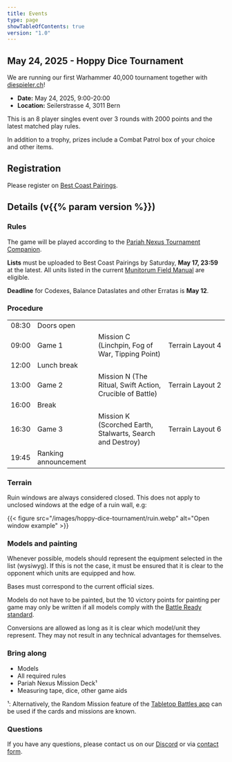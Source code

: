 ```yaml
---
title: Events
type: page
showTableOfContents: true
version: "1.0"
---
```

## May 24, 2025 - Hoppy Dice Tournament

We are running our first Warhammer 40,000 tournament together with [diespieler.ch](https://diespieler.ch)!

- **Date:** May 24, 2025, 9:00-20:00
- **Location:** Seilerstrasse 4, 3011 Bern

This is an 8 player singles event over 3 rounds with 2000 points and the latest matched play rules.

In addition to a trophy, prizes include a Combat Patrol box of your choice and other items.


## Registration


Please register on [Best Coast Pairings](https://www.bestcoastpairings.com/event/4J87vPgoZIMJ).


## Details (v{{% param version %}})
### Rules

The game will be played according to the [Pariah Nexus Tournament Companion](https://www.warhammer-community.com/en-gb/downloads/warhammer-40000/).

**Lists** must be uploaded to Best Coast Pairings by Saturday, **May 17, 23:59** at the latest.
All units listed in the current [Munitorum Field Manual](https://www.warhammer-community.com/en-gb/downloads/warhammer-40000/) are eligible.

**Deadline** for Codexes, Balance Dataslates and other Erratas is **May 12**.


### Procedure

|       |                      |                                                            |                            |
| ----- | -------------------- |------------------------------------------------------------|----------------------------|
| 08:30 | Doors open           |                                                            |                            |
| 09:00 | Game 1               | Mission C (Linchpin, Fog of War, Tipping Point)            | Terrain&#160;Layout&#160;4 |
| 12:00 | Lunch break          |                                                            |                            |
| 13:00 | Game 2               | Mission N (The Ritual, Swift Action, Crucible of Battle)   | Terrain&#160;Layout&#160;2 |
| 16:00 | Break                |                                                            |                            |
| 16:30 | Game 3               | Mission K (Scorched Earth, Stalwarts, Search and Destroy)  | Terrain&#160;Layout&#160;6 |
| 19:45 | Ranking announcement |                                                            |                            |


### Terrain

Ruin windows are always considered closed. This does not apply to unclosed windows at the edge of a ruin wall, e.g:

{{< figure src="/images/hoppy-dice-tournament/ruin.webp" alt="Open window example" >}}


### Models and painting

Whenever possible, models should represent the equipment selected in the list (wysiwyg).
If this is not the case, it must be ensured that it is clear to the opponent which units are equipped and how.

Bases must correspond to the current official sizes.

Models do not have to be painted, but the 10 victory points for painting per game may only be written if all models comply with the [Battle Ready standard](https://www.warhammer-community.com/en-gb/articles/xcSERTQx/citadel-colour-just-what-is-battle-ready/).

Conversions are allowed as long as it is clear which model/unit they represent.
They may not result in any technical advantages for themselves.


### Bring along

- Models 
- All required rules
- Pariah Nexus Mission Deck¹
- Measuring tape, dice, other game aids

¹: Alternatively, the Random Mission feature of the [Tabletop Battles app](https://ttba.goonhammer.com/) can be used if the cards and missions are known.


### Questions

If you have any questions, please contact us on our [Discord](https://discord.gg/Vzq39FbuYt) or via [contact form](/en/contact/).
